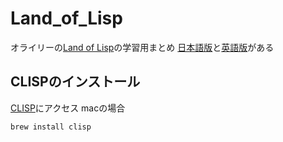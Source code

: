 # Land_of_Lisp
オライリーの[Land of Lisp](https://amzn.asia/d/d3TO2ZA)の学習用まとめ
[日本語版](https://www.oreilly.co.jp/books/9784873115870/)と[英語版](http://landoflisp.com/)がある

## CLISPのインストール
[CLISP](https://lispuser.net/commonlisp/clisp.html)にアクセス
macの場合
```shell
brew install clisp
```
